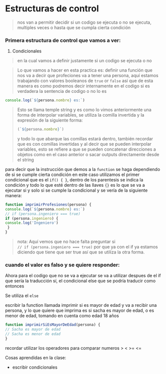 # Estructuras de control
> nos van a permitir decidir si un codigo se ejecuta o no se ejecuta, multiples veces o hasta que se cumpla cierta condición

### Primera estructura de control que vamos a ver:
1. Condicionales
> en la cual vamos a definir justamente si un codigo se ejecuta o no 

> Lo que vamos a hacer en esta practica es: definir una función que nos va a decir que profeciones va a tener una persona, aquí estamos trabajando con valores booleanos de ```true``` or ```false``` así que de esta manera es como podremos decir internamente en el codigo si es verdadera la sentencia de codigo o no lo es

```js
console.log(`${persona.nombre} es:`) 
```
>Esto se llama temple string y es como lo vimos anteriormente una forma de interpolar variables, se utiliza la comilla invertida y la expresión de la siguiente forma:
>```js
>(`${persona.nombre}`)
>```
> y todo lo que abarque las comillas estará dentro, también recordar que es con comillas invertidas y al decir que se pueden interpolar variables, esto se refiere a que se pueden concatenar direcciones a objetos como en el caso anterior o sacar outputs directamente desde el string


para decir que la instrucción que demos a la ```function``` se haga dependiendo de si se cumple cierta condición en este caso utilizamos el primer condicional que es el ```if() { }```, dentro de los parentesis se indica la condición y todo lo que esté dentro de las llaves ```{}``` es lo que se va a ejecutar si y solo si se cumple la condicional y se vería de la siguiente manera:


```js 
function imprimirProfesiones(persona) {
console.log(`${persona.nombre} es:`)
// if (persona.ingeniero === true)
if (persona.ingeniero) {
console.log('Ingeniero')
 }
}
```
>nota: Aquí vemos que no hace falta preguntar si ``` // if (persona.ingeniero === true) ``` por que ya con el if ya estamos diciendo que tiene que ser true así que se utiliza la otra forma.

### cuando el valor es falso y se quiere responder:

Ahora para el codigo que no se va a ejecutar se va a utilizar despues de el if que sería la traducción sí, el condicional else que se podría traducir como entonces 

Se utiliza el ```else```

escribir la function llamada imprimir si es mayor de edad y va a recibir una persona, y lo que quiere que imprima es si sacha es mayor de edad, o es menor de edad, tomando en cuenta como edad 18 años 

```js
function imprimirSiEsMayorDeEdad(persona) {
// Sacha es mayor de edad
// Sacha es menor de edad
}
```

recordar utilizar los operadores para comparar numeros > < >= <=

Cosas aprendidas en la clase:
* escribir condicionales